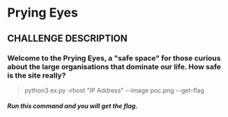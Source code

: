 # Prying Eyes

## CHALLENGE DESCRIPTION
### Welcome to the Prying Eyes, a "safe space" for those curious about the large organisations that dominate our life. How safe is the site really?


> python3 ex.py -rhost "IP Address" --image poc.png --get-flag
##### Run this command and you will get the flag.
